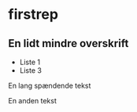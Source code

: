# firstrep

## En lidt mindre overskrift

+ Liste 1
+ Liste 3

En lang spændende tekst

En anden tekst
